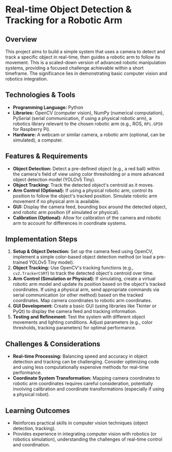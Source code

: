 # Real-time Object Detection & Tracking for a Robotic Arm

## Overview
This project aims to build a simple system that uses a camera to detect and track a specific object in real-time, then guides a robotic arm to follow its movement.  This is a scaled-down version of advanced robotic manipulation systems, providing a focused challenge achievable within a short timeframe. The significance lies in demonstrating basic computer vision and robotics integration.

## Technologies & Tools
- **Programming Language:** Python
- **Libraries:** OpenCV (computer vision), NumPy (numerical computation), PySerial (serial communication, if using a physical robotic arm), a robotics library relevant to the chosen robotic arm (e.g., ROS, `RPi.GPIO` for Raspberry Pi).
- **Hardware:**  A webcam or similar camera, a robotic arm (optional, can be simulated), a computer.

## Features & Requirements
- **Object Detection:**  Detect a pre-defined object (e.g., a red ball) within the camera's field of view using color thresholding or a more advanced object detection model (YOLOv5 Tiny).
- **Object Tracking:**  Track the detected object's centroid as it moves.
- **Arm Control (Optional):**  If using a physical robotic arm, control its position to follow the object's tracked position. Simulate robotic arm movement if no physical arm is available.
- **GUI:** Display the camera feed, bounding box around the detected object, and robotic arm position (if simulated or physical).
- **Calibration (Optional):**  Allow for calibration of the camera and robotic arm to account for differences in coordinate systems.

## Implementation Steps
1. **Setup & Object Detection:** Set up the camera feed using OpenCV, implement a simple color-based object detection method (or load a pre-trained YOLOv5 Tiny model).
2. **Object Tracking:**  Use OpenCV's tracking functions (e.g., `cv2.TrackerCSRT`) to track the detected object's centroid over time.
3. **Arm Control (Simulation or Physical):**  If simulating, create a virtual robotic arm model and update its position based on the object's tracked coordinates. If using a physical arm, send appropriate commands via serial communication (or other method) based on the tracked coordinates.  Map camera coordinates to robotic arm coordinates.
4. **GUI Development:** Create a basic GUI (using libraries like Tkinter or PyQt) to display the camera feed and tracking information.
5. **Testing and Refinement:** Test the system with different object movements and lighting conditions. Adjust parameters (e.g., color thresholds, tracking parameters) for optimal performance.


## Challenges & Considerations
- **Real-time Processing:**  Balancing speed and accuracy in object detection and tracking can be challenging. Consider optimizing code and using less computationally expensive methods for real-time performance.
- **Coordinate System Transformation:**  Mapping camera coordinates to robotic arm coordinates requires careful consideration, potentially involving calibration and coordinate transformations (especially if using a physical robot).


## Learning Outcomes
- Reinforces practical skills in computer vision techniques (object detection, tracking).
- Provides experience in integrating computer vision with robotics (or robotics simulation), understanding the challenges of real-time control and coordination.

